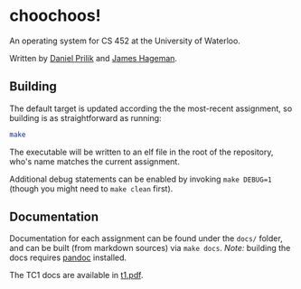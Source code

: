 # choochoos!

An operating system for CS 452 at the University of Waterloo.

Written by [Daniel Prilik](https://prilik.com) and [James Hageman](https://jameshageman.com).

## Building

The default target is updated according the the most-recent assignment, so building is as straightforward as running:

```bash
make
```

The executable will be written to an elf file in the root of the repository, who's name matches the current assignment.

Additional debug statements can be enabled by invoking `make DEBUG=1` (though you might need to `make clean` first).

## Documentation

Documentation for each assignment can be found under the `docs/` folder, and can be built (from markdown sources) via `make docs`. _Note:_ building the docs requires [pandoc](https://pandoc.org/installing.html) installed.

The TC1 docs are available in [t1.pdf](./t1.pdf).
